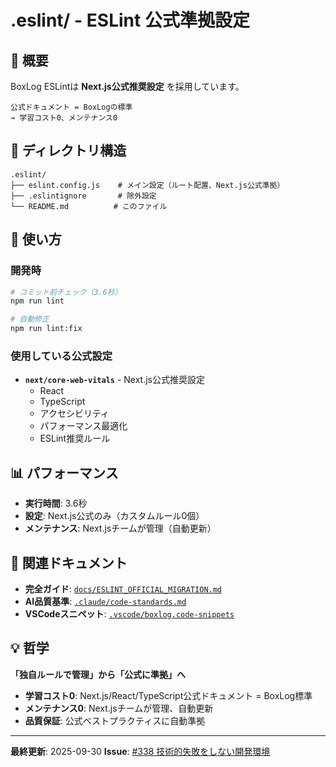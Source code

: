 # .eslint/ - ESLint 公式準拠設定

## 🎯 概要

BoxLog ESLintは **Next.js公式推奨設定** を採用しています。

```
公式ドキュメント = BoxLogの標準
→ 学習コスト0、メンテナンス0
```

## 📁 ディレクトリ構造

```
.eslint/
├── eslint.config.js    # メイン設定（ルート配置、Next.js公式準拠）
├── .eslintignore       # 除外設定
└── README.md          # このファイル
```

## 🚀 使い方

### 開発時

```bash
# コミット前チェック（3.6秒）
npm run lint

# 自動修正
npm run lint:fix
```

### 使用している公式設定

- **`next/core-web-vitals`** - Next.js公式推奨設定
  - React
  - TypeScript
  - アクセシビリティ
  - パフォーマンス最適化
  - ESLint推奨ルール

## 📊 パフォーマンス

- **実行時間**: 3.6秒
- **設定**: Next.js公式のみ（カスタムルール0個）
- **メンテナンス**: Next.jsチームが管理（自動更新）

## 🔗 関連ドキュメント

- **完全ガイド**: [`docs/ESLINT_OFFICIAL_MIGRATION.md`](../docs/ESLINT_OFFICIAL_MIGRATION.md)
- **AI品質基準**: [`.claude/code-standards.md`](../.claude/code-standards.md)
- **VSCodeスニペット**: [`.vscode/boxlog.code-snippets`](../.vscode/boxlog.code-snippets)

## 💡 哲学

**「独自ルールで管理」から「公式に準拠」へ**

- **学習コスト0**: Next.js/React/TypeScript公式ドキュメント = BoxLog標準
- **メンテナンス0**: Next.jsチームが管理、自動更新
- **品質保証**: 公式ベストプラクティスに自動準拠

---

**最終更新**: 2025-09-30
**Issue**: [#338 技術的失敗をしない開発環境](https://github.com/t3-nico/boxlog-app/issues/338)
